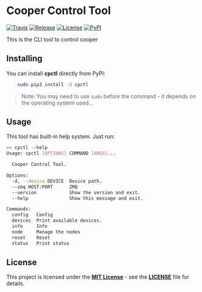 # Cooper Control Tool

[![Travis](https://img.shields.io/travis/hardwario/cpctl/master.svg)](https://travis-ci.org/hardwario/cpctl)
[![Release](https://img.shields.io/github/release/hardwario/cpctl.svg)](https://github.com/hardwario/cpctl/releases)
[![License](https://img.shields.io/github/license/hardwario/cpctl.svg)](https://github.com/hardwario/cpctl/blob/master/LICENSE)
[![PyPI](https://img.shields.io/pypi/v/cpctl.svg)](https://pypi.org/project/cpctl/)

This is the CLI tool to control cooper

## Installing

You can install **cpctl** directly from PyPI:


```sh
    sudo pip3 install -U cpctl
```

> Note: You may need to use `sudo` before the command - it depends on the operating system used...

## Usage

This tool has built-in help system. Just run:

```sh
>> cpctl --help
Usage: cpctl [OPTIONS] COMMAND [ARGS]...

  Cooper Control Tool.

Options:
  -d, --device DEVICE  Device path.
  --zmq HOST:PORT      ZMQ
  --version            Show the version and exit.
  --help               Show this message and exit.

Commands:
  config   Config
  devices  Print available devices.
  info     Info
  node     Manage the nodes
  reset    Reset
  status   Print status

```

## License

This project is licensed under the [**MIT License**](https://opensource.org/licenses/MIT/) - see the [**LICENSE**](LICENSE) file for details.

